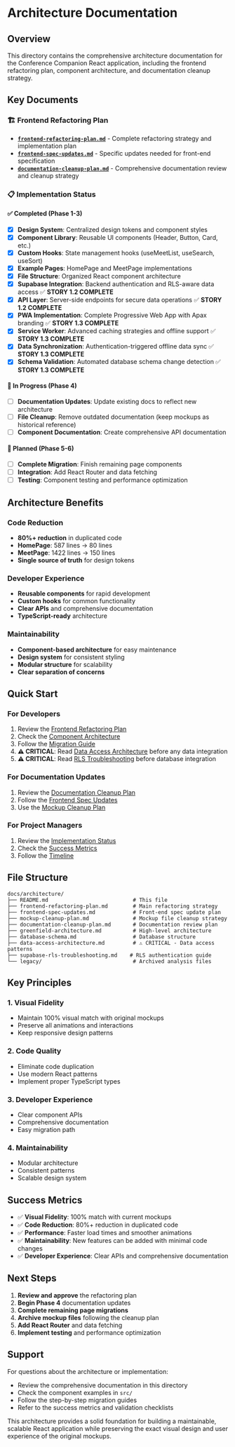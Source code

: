 # Architecture Documentation

## Overview

This directory contains the comprehensive architecture documentation for the Conference Companion React application, including the frontend refactoring plan, component architecture, and documentation cleanup strategy.

## Key Documents

### 🏗️ **Frontend Refactoring Plan**
- **[`frontend-refactoring-plan.md`](./frontend-refactoring-plan.md)** - Complete refactoring strategy and implementation plan
- **[`frontend-spec-updates.md`](./frontend-spec-updates.md)** - Specific updates needed for front-end specification
- **[`documentation-cleanup-plan.md`](./documentation-cleanup-plan.md)** - Comprehensive documentation review and cleanup strategy

### 📋 **Implementation Status**

#### ✅ **Completed (Phase 1-3)**
- [x] **Design System**: Centralized design tokens and component styles
- [x] **Component Library**: Reusable UI components (Header, Button, Card, etc.)
- [x] **Custom Hooks**: State management hooks (useMeetList, useSearch, useSort)
- [x] **Example Pages**: HomePage and MeetPage implementations
- [x] **File Structure**: Organized React component architecture
- [x] **Supabase Integration**: Backend authentication and RLS-aware data access ✅ **STORY 1.2 COMPLETE**
- [x] **API Layer**: Server-side endpoints for secure data operations ✅ **STORY 1.2 COMPLETE**
- [x] **PWA Implementation**: Complete Progressive Web App with Apax branding ✅ **STORY 1.3 COMPLETE**
- [x] **Service Worker**: Advanced caching strategies and offline support ✅ **STORY 1.3 COMPLETE**
- [x] **Data Synchronization**: Authentication-triggered offline data sync ✅ **STORY 1.3 COMPLETE**
- [x] **Schema Validation**: Automated database schema change detection ✅ **STORY 1.3 COMPLETE**

#### 🔄 **In Progress (Phase 4)**
- [ ] **Documentation Updates**: Update existing docs to reflect new architecture
- [ ] **File Cleanup**: Remove outdated documentation (keep mockups as historical reference)
- [ ] **Component Documentation**: Create comprehensive API documentation

#### 📅 **Planned (Phase 5-6)**
- [ ] **Complete Migration**: Finish remaining page components
- [ ] **Integration**: Add React Router and data fetching
- [ ] **Testing**: Component testing and performance optimization

## Architecture Benefits

### **Code Reduction**
- **80%+ reduction** in duplicated code
- **HomePage**: 587 lines → 80 lines
- **MeetPage**: 1422 lines → 150 lines
- **Single source of truth** for design tokens

### **Developer Experience**
- **Reusable components** for rapid development
- **Custom hooks** for common functionality
- **Clear APIs** and comprehensive documentation
- **TypeScript-ready** architecture

### **Maintainability**
- **Component-based architecture** for easy maintenance
- **Design system** for consistent styling
- **Modular structure** for scalability
- **Clear separation of concerns**

## Quick Start

### **For Developers**
1. Review the [Frontend Refactoring Plan](./frontend-refactoring-plan.md)
2. Check the [Component Architecture](../src/README.md)
3. Follow the [Migration Guide](./frontend-spec-updates.md)
4. **⚠️ CRITICAL**: Read [Data Access Architecture](./data-access-architecture.md) before any data integration
5. **⚠️ CRITICAL**: Read [RLS Troubleshooting](./supabase-rls-troubleshooting.md) before database integration

### **For Documentation Updates**
1. Review the [Documentation Cleanup Plan](./documentation-cleanup-plan.md)
2. Follow the [Frontend Spec Updates](./frontend-spec-updates.md)
3. Use the [Mockup Cleanup Plan](./mockup-cleanup-plan.md)

### **For Project Managers**
1. Review the [Implementation Status](#implementation-status)
2. Check the [Success Metrics](./frontend-refactoring-plan.md#success-metrics)
3. Follow the [Timeline](./documentation-cleanup-plan.md#implementation-timeline)

## File Structure

```
docs/architecture/
├── README.md                           # This file
├── frontend-refactoring-plan.md        # Main refactoring strategy
├── frontend-spec-updates.md            # Front-end spec update plan
├── mockup-cleanup-plan.md              # Mockup file cleanup strategy
├── documentation-cleanup-plan.md       # Documentation review plan
├── greenfield-architecture.md          # High-level architecture
├── database-schema.md                  # Database structure
├── data-access-architecture.md         # ⚠️ CRITICAL - Data access patterns
├── supabase-rls-troubleshooting.md    # RLS authentication guide
└── legacy/                             # Archived analysis files
```

## Key Principles

### **1. Visual Fidelity**
- Maintain 100% visual match with original mockups
- Preserve all animations and interactions
- Keep responsive design patterns

### **2. Code Quality**
- Eliminate code duplication
- Use modern React patterns
- Implement proper TypeScript types

### **3. Developer Experience**
- Clear component APIs
- Comprehensive documentation
- Easy migration path

### **4. Maintainability**
- Modular architecture
- Consistent patterns
- Scalable design system

## Success Metrics

- ✅ **Visual Fidelity**: 100% match with current mockups
- ✅ **Code Reduction**: 80%+ reduction in duplicated code
- ✅ **Performance**: Faster load times and smoother animations
- ✅ **Maintainability**: New features can be added with minimal code changes
- ✅ **Developer Experience**: Clear APIs and comprehensive documentation

## Next Steps

1. **Review and approve** the refactoring plan
2. **Begin Phase 4** documentation updates
3. **Complete remaining page migrations**
4. **Archive mockup files** following the cleanup plan
5. **Add React Router** and data fetching
6. **Implement testing** and performance optimization

## Support

For questions about the architecture or implementation:
- Review the comprehensive documentation in this directory
- Check the component examples in `src/`
- Follow the step-by-step migration guides
- Refer to the success metrics and validation checklists

This architecture provides a solid foundation for building a maintainable, scalable React application while preserving the exact visual design and user experience of the original mockups.
